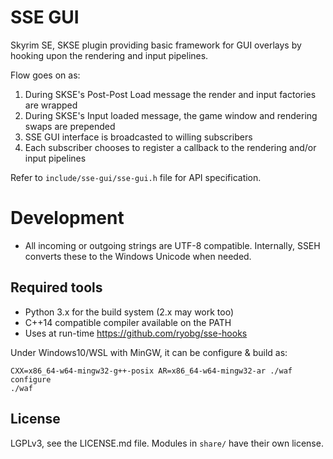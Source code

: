 # SSE GUI

Skyrim SE, SKSE plugin providing basic framework for GUI overlays by hooking upon the rendering 
and input pipelines. 

Flow goes on as:
1. During SKSE's Post-Post Load message the render and input factories are wrapped
2. During SKSE's Input loaded message, the game window and rendering swaps are prepended
3. SSE GUI interface is broadcasted to willing subscribers
4. Each subscriber chooses to register a callback to the rendering and/or input pipelines

Refer to `include/sse-gui/sse-gui.h` file for API specification.

# Development

* All incoming or outgoing strings are UTF-8 compatible. Internally, SSEH converts these to the
  Windows Unicode when needed.

## Required tools

* Python 3.x for the build system (2.x may work too)
* C++14 compatible compiler available on the PATH
* Uses at run-time https://github.com/ryobg/sse-hooks

Under Windows10/WSL with MinGW, it can be configure & build as:
```
CXX=x86_64-w64-mingw32-g++-posix AR=x86_64-w64-mingw32-ar ./waf configure
./waf
```

## License

LGPLv3, see the LICENSE.md file. Modules in `share/` have their own license.
